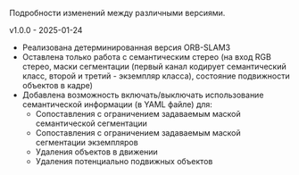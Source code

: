 Подробности изменений между различными версиями.

v1.0.0 - 2025-01-24
- Реализована детерминированная версия ORB-SLAM3
- Оставлена только работа с семантическим стерео (на вход RGB стерео, маски сегментации (первый канал кодирует семантический класс, второй и третий - экземпляр класса), состояние подвижности объектов в кадре)
- Добавлена возможность включать/выключать использование семантической информации (в YAML файле) для:
  - Сопоставления с ограничением задаваемым маской семантической сегментации
  - Сопоставления с ограничением задаваемым маской сегментации экземпляров
  - Удаления объектов в движении
  - Удаления потенциально подвижных объектов